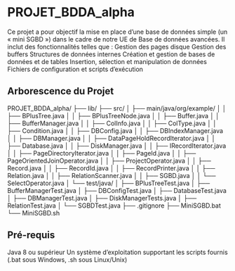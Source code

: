 # PROJET_BDDA_alpha
Ce projet a pour objectif la mise en place d’une base de données simple (un « mini SGBD ») dans le cadre de notre UE de Base de données avancées. Il inclut des fonctionnalités telles que :
Gestion des pages disque
Gestion des buffers
Structures de données internes
Création et gestion de bases de données et de tables
Insertion, sélection et manipulation de données
Fichiers de configuration et scripts d’exécution

## Arborescence du Projet
PROJET_BDDA_alpha/
├── lib/
├── src/
│   ├── main/java/org/example/
│   │   ├── BPlusTree.java
│   │   ├── BPlusTreeNode.java
│   │   ├── Buffer.java
│   │   ├── BufferManager.java
│   │   ├── ColInfo.java
│   │   ├── ColType.java
│   │   ├── Condition.java
│   │   ├── DBConfig.java
│   │   ├── DBIndexManager.java
│   │   ├── DBManager.java
│   │   ├── DataPageHoldRecordIterator.java
│   │   ├── Database.java
│   │   ├── DiskManager.java
│   │   ├── IRecordIterator.java
│   │   ├── PageDirectoryIterator.java
│   │   ├── PageId.java
│   │   ├── PageOrientedJoinOperator.java
│   │   ├── ProjectOperator.java
│   │   ├── Record.java
│   │   ├── RecordId.java
│   │   ├── RecordPrinter.java
│   │   ├── Relation.java
│   │   ├── RelationScanner.java
│   │   ├── SGBD.java
│   │   └── SelectOperator.java
│   └── test/java/
│       ├── BPlusTreeTest.java
│       ├── BufferManagerTest.java
│       ├── DBConfigTest.java
│       ├── DatabaseTest.java
│       ├── DBManagerTest.java
│       ├── DiskManagerTests.java
│       ├── RelationTest.java
│       └── SGBDTest.java
├── .gitignore
├── MiniSGBD.bat
└── MiniSGBD.sh

## Pré-requis
Java 8 ou supérieur
Un système d’exploitation supportant les scripts fournis (.bat sous Windows, .sh sous Linux/Unix)


